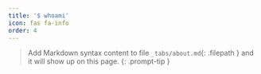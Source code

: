 ```yaml
---
title: '$ whoami'
icon: fas fa-info
order: 4
---
```


> Add Markdown syntax content to file `_tabs/about.md`{: .filepath } and it will show up on this page.
{: .prompt-tip } 
